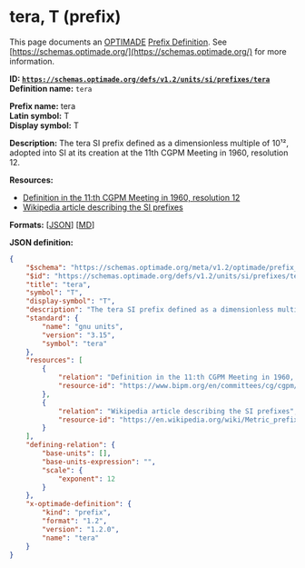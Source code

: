 # tera, T (prefix)

This page documents an [OPTIMADE](https://www.optimade.org/) [Prefix Definition](https://schemas.optimade.org/#definitions). See [https://schemas.optimade.org/](https://schemas.optimade.org/) for more information.

**ID: [`https://schemas.optimade.org/defs/v1.2/units/si/prefixes/tera`](https://schemas.optimade.org/defs/v1.2/units/si/prefixes/tera)**  
**Definition name:** `tera`

**Prefix name:** tera  
**Latin symbol:** T  
**Display symbol:** T  
  
**Description:** The tera SI prefix defined as a dimensionless multiple of 10¹², adopted into SI at its creation at the 11th CGPM Meeting in 1960, resolution 12.



**Resources:**

- [Definition in the 11:th CGPM Meeting in 1960, resolution 12](https://www.bipm.org/en/committees/cg/cgpm/11-1960/resolution-12)
- [Wikipedia article describing the SI prefixes](https://en.wikipedia.org/wiki/Metric_prefix)


**Formats:** [[JSON](tera.json)] [[MD](tera.md)]

**JSON definition:**

``` json
{
    "$schema": "https://schemas.optimade.org/meta/v1.2/optimade/prefix_definition.md",
    "$id": "https://schemas.optimade.org/defs/v1.2/units/si/prefixes/tera",
    "title": "tera",
    "symbol": "T",
    "display-symbol": "T",
    "description": "The tera SI prefix defined as a dimensionless multiple of 10\u00b9\u00b2, adopted into SI at its creation at the 11th CGPM Meeting in 1960, resolution 12.",
    "standard": {
        "name": "gnu units",
        "version": "3.15",
        "symbol": "tera"
    },
    "resources": [
        {
            "relation": "Definition in the 11:th CGPM Meeting in 1960, resolution 12",
            "resource-id": "https://www.bipm.org/en/committees/cg/cgpm/11-1960/resolution-12"
        },
        {
            "relation": "Wikipedia article describing the SI prefixes",
            "resource-id": "https://en.wikipedia.org/wiki/Metric_prefix"
        }
    ],
    "defining-relation": {
        "base-units": [],
        "base-units-expression": "",
        "scale": {
            "exponent": 12
        }
    },
    "x-optimade-definition": {
        "kind": "prefix",
        "format": "1.2",
        "version": "1.2.0",
        "name": "tera"
    }
}
```